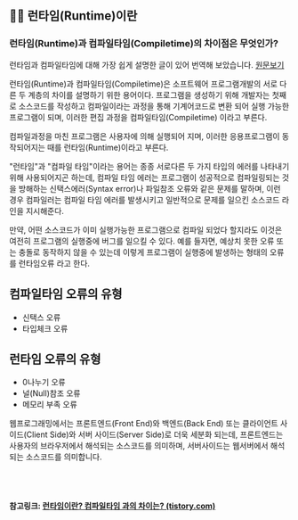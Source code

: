 ## 🏃‍♂️ 런타임(Runtime)이란

### 런타임(Runtime)과 컴파일타임(Compiletime)의 차이점은 무엇인가?

런타임과 컴파일타임에 대해 가장 쉽게 설명한 글이 있어 번역해 보았습니다. [원문보기](https://pc.net/helpcenter/answers/compile_time_vs_runtime)





런타임(Runtime)과 컴파일타임(Compiletime)은 소프트웨어 프로그램개발의 서로 다른 두 계층의 차이를 설명하기 위한 용어이다. 프로그램을 생성하기 위해 개발자는 첫째로 소스코드를 작성하고 컴파일이라는 과정을 통해 기계어코드로 변환 되어 실행 가능한 프로그램이 되며, 이러한 편집 과정을 컴파일타임(Compiletime) 이라고 부른다.

컴파일과정을 마친 프로그램은 사용자에 의해 실행되어 지며, 이러한 응용프로그램이 동작되어지는 때를 런타임(Runtime)이라고 부른다.

"런타임"과 "컴파일 타임"이라는 용어는 종종 서로다른 두 가지 타입의 에러를 나타내기 위해 사용되어지곤 하는데, 컴파일 타임 에러는 프로그램이 성공적으로 컴파일링되는 것을 방해하는 신택스에러(Syntax error)나 파일참조 오류와 같은 문제를 말하며, 이런 경우 컴파일러는 컴파일 타임 에러를 발생시키고 일반적으로 문제를 일으킨 소스코드 라인을 지시해준다.

만약, 어떤 소스코드가 이미 실행가능한 프로그램으로 컴파일 되었다 할지라도 이것은 여전히 프로그램의 실행중에 버그를 일으킬 수 있다. 예를 들자면, 예상치 못한 오류 또는 충돌로 동작하지 않을 수 있는데 이렇게 프로그램이 실행중에 발생하는 형태의 오류를 런타임오류 라고 한다.

## 컴파일타임 오류의 유형

- 신택스 오류
- 타입체크 오류

## 런타임 오류의 유형

- 0나누기 오류
- 널(Null)참조 오류
- 메모리 부족 오류

웹프로그래밍에서는 프론트엔드(Front End)와 백엔드(Back End) 또는 클라이언트 사이드(Client Side)와 서버 사이드(Server Side)로 더욱 세분화 되는데, 프론트엔드는 사용자의 브라우저에서 해석되는 소스코드를 의미하며, 서버사이드는 웹서버에서 해석되는 소스코드를 의미합니다. 

<br>

<br>

#### 참고링크: [런타임이란? 컴파일타임 과의 차이는? (tistory.com)](https://spaghetti-code.tistory.com/35)

<br>